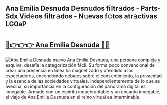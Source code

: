 ## Ana Emilia Desnuda D𝚎sn𝚞dos filtr𝚊dos - Parts-Sdx Vid𝚎os filtr𝚊dos - N𝚞evas f𝚘tos atr𝚊ctivas LG0aP

# <h2><a href="http://mbboil0.tromn.icu/?c=Ana+Emilia+Desnuda">🔗👉👉👉 Ana Emilia Desnuda 🔗🔗</a></h2>

[![Ana Emilia Desnuda nuevo](https://i.imgur.com/pEAQMta.gif)](http://mbboil0.tromn.icu/?c=Ana+Emilia+Desnuda)
Ana Emilia Desnuda, una persona compleja y esquiva, desafía la categorización fácil. Su forma poco convencional de crear una presencia en línea ha magnetizado y ofendido a los espectadores, encendiendo debates sobre el consentimiento, la privacidad y la esencia de las sociedades virtuales. Independientemente de lo que se avecina, su importancia en la configuración del panorama digital es innegable. Armado con un espíritu inquebrantable y un encanto innegable, el viaje de Ana Emilia Desnuda en el reino virtual es interminable.
